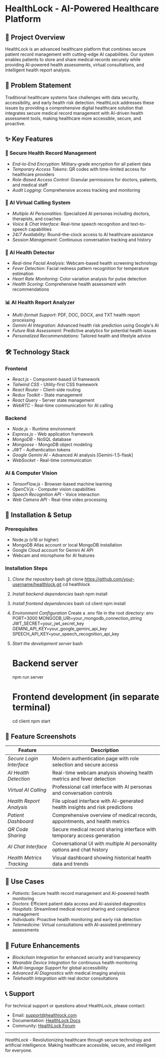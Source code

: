 # HealthLock - AI-Powered Healthcare Platform

## 📖 Project Overview

HealthLock is an advanced healthcare platform that combines secure patient record management with cutting-edge AI capabilities. Our system enables patients to store and share medical records securely while providing AI-powered health assessments, virtual consultations, and intelligent health report analysis.

## 🎯 Problem Statement

Traditional healthcare systems face challenges with data security, accessibility, and early health risk detection. HealthLock addresses these issues by providing a comprehensive digital healthcare solution that integrates secure medical record management with AI-driven health assessment tools, making healthcare more accessible, secure, and proactive.

## ✨ Key Features

### 🔐 Secure Health Record Management
- *End-to-End Encryption*: Military-grade encryption for all patient data
- *Temporary Access Tokens*: QR codes with time-limited access for healthcare providers
- *Role-Based Access Control*: Granular permissions for doctors, patients, and medical staff
- *Audit Logging*: Comprehensive access tracking and monitoring

### 🤖 AI Virtual Calling System
- *Multiple AI Personalities*: Specialized AI personas including doctors, therapists, and coaches
- *Voice & Chat Interface*: Real-time speech recognition and text-to-speech capabilities
- *24/7 Availability*: Round-the-clock access to AI healthcare assistance
- *Session Management*: Continuous conversation tracking and history

### 🏥 AI Health Detector
- *Real-time Facial Analysis*: Webcam-based health screening technology
- *Fever Detection*: Facial redness pattern recognition for temperature estimation
- *Heart Rate Monitoring*: Color variation analysis for pulse detection
- *Health Scoring*: Comprehensive health assessment with recommendations

### 📊 AI Health Report Analyzer
- *Multi-format Support*: PDF, DOC, DOCX, and TXT health report processing
- *Gemini AI Integration*: Advanced health risk prediction using Google's AI
- *Future Risk Assessment*: Predictive analytics for potential health issues
- *Personalized Recommendations*: Tailored health and lifestyle advice

## 🛠 Technology Stack

### Frontend
- *React.js* - Component-based UI framework
- *Tailwind CSS* - Utility-first CSS framework
- *React Router* - Client-side routing
- *Redux Toolkit* - State management
- *React Query* - Server state management
- *WebRTC* - Real-time communication for AI calling

### Backend
- *Node.js* - Runtime environment
- *Express.js* - Web application framework
- *MongoDB* - NoSQL database
- *Mongoose* - MongoDB object modeling
- *JWT* - Authentication tokens
- *Google Gemini AI* - Advanced AI analysis [Gemini-1.5-flask]
- *WebSocket* - Real-time communication

### AI & Computer Vision
- *TensorFlow.js* - Browser-based machine learning
- *OpenCV.js* - Computer vision capabilities
- *Speech Recognition API* - Voice interaction
- *Web Camera API* - Real-time video processing

## 🚀 Installation & Setup

### Prerequisites
- Node.js (v16 or higher)
- MongoDB Atlas account or local MongoDB installation
- Google Cloud account for Gemini AI API
- Webcam and microphone for AI features

### Installation Steps

1. *Clone the repository*
   bash
   git clone https://github.com/your-username/healthlock.git
   cd healthlock
   

2. *Install backend dependencies*
   bash
   npm install
   

3. *Install frontend dependencies*
   bash
   cd client
   npm install
   

4. *Environment Configuration*
   Create a .env file in the root directory:
   env
   PORT=3000
   MONGODB_URI=your_mongodb_connection_string
   JWT_SECRET=your_jwt_secret_key
   GEMINI_API_KEY=your_google_gemini_api_key
   SPEECH_API_KEY=your_speech_recognition_api_key
   

5. *Start the development server*
   bash
   # Backend server
   npm run server
   
   # Frontend development (in separate terminal)
   cd client
   npm start
   

## 📸 Feature Screenshots

| Feature | Description |
|---------|------------------------|
| *Secure Login Interface* | Modern authentication page with role selection and secure access |
| *AI Health Detection* | Real-time webcam analysis showing health metrics and fever detection |
| *Virtual AI Calling* | Professional call interface with AI personas and conversation controls |
| *Health Report Analysis* | File upload interface with AI-generated health insights and risk predictions |
| *Patient Dashboard* | Comprehensive overview of medical records, appointments, and health metrics |
| *QR Code Sharing* | Secure medical record sharing interface with temporary access generation |
| *AI Chat Interface* | Conversational UI with multiple AI personality options and chat history |
| *Health Metrics Tracking* | Visual dashboard showing historical health data and trends |

## 🎯 Use Cases

- *Patients*: Secure health record management and AI-powered health monitoring
- *Doctors*: Efficient patient data access and AI-assisted diagnostics
- *Hospitals*: Streamlined medical record sharing and compliance management
- *Individuals*: Proactive health monitoring and early risk detection
- *Telemedicine*: Virtual consultations with AI-assisted preliminary assessments

## 🔮 Future Enhancements

- *Blockchain Integration* for enhanced security and transparency
- *Wearable Device Integration* for continuous health monitoring
- *Multi-language Support* for global accessibility
- *Advanced AI Diagnostics* with medical imaging analysis
- *Telehealth Integration* with real doctor consultations

## 📞 Support

For technical support or questions about HealthLock, please contact:
- Email: support@healthlock.com
- Documentation: [HealthLock Docs](https://docs.healthlock.com)
- Community: [HealthLock Forum](https://forum.healthlock.com)

---

*HealthLock* - Revolutionizing healthcare through secure technology and artificial intelligence. Making healthcare accessible, secure, and intelligent for everyone.
